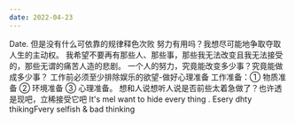 ```yaml
---
date: 2022-04-23
---
```


Date. 但是没有什么可依靠的规律释色次败 努力有用吗？我想尽可能地争取夺取人生的主动权。 我希望不要再有那些人、那些事，那些我无法改变且我无法接受的，那些无谓的痛苦人造的悲剧。 一个人的努力，究竟能改变多少事？究竟能做成多少事？ 工作前必须至少排除娱乐的欲望-做好心理准备 工作准备：① 物质准备 ② 环境准备 ③ 心理准备。 想和人说想听人说是否前些太着急做了？也许透是现吧，立稀接受它吧 It's mel want to hide every thing . Esery dhty thikingFvery selfish & bad thinking
